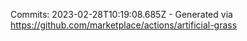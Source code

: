 Commits: 2023-02-28T10:19:08.685Z - Generated via https://github.com/marketplace/actions/artificial-grass
<br>
